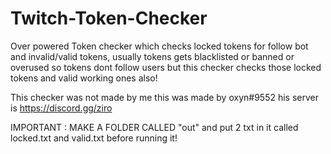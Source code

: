 # Twitch-Token-Checker
Over powered Token checker which checks locked tokens for follow bot and invalid/valid tokens, usually tokens gets blacklisted or banned or overused so tokens dont follow users but this checker checks those locked tokens and valid working ones also!

This checker was not made by me this was made by oxyn#9552 his server is https://discord.gg/ziro


IMPORTANT : MAKE A FOLDER CALLED "out" and put 2 txt in it called locked.txt and valid.txt before running it!
